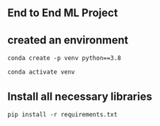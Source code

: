 ## End to End ML Project 

## created an environment 
```
conda create -p venv python==3.8
```

```
conda activate venv
```

## Install all necessary libraries 
```
pip install -r requirements.txt
